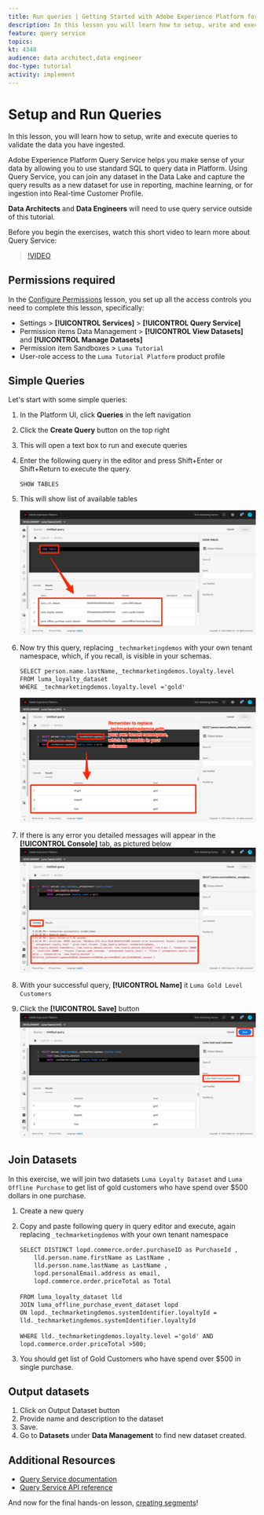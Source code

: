 ```yaml
---
title: Run queries | Getting Started with Adobe Experience Platform for Data Architects and Data Engineers
description: In this lesson you will learn how to setup, write and execute queries to validate the data you have ingested.
feature: query service
topics: 
kt: 4348
audience: data architect,data engineer
doc-type: tutorial
activity: implement
---
```


# Setup and Run Queries

In this lesson, you will learn how to setup, write and execute queries to validate the data you have ingested.

Adobe Experience Platform Query Service helps you make sense of your data by allowing you to use standard SQL to query data in Platform. Using Query Service, you can join any dataset in the Data Lake and capture the query results as a new dataset for use in reporting, machine learning, or for ingestion into Real-time Customer Profile.

**Data Architects** and **Data Engineers** will need to use query service outside of this tutorial.

Before you begin the exercises, watch this short video to learn more about Query Service:
>[!VIDEO](https://video.tv.adobe.com/v/29795?quality=12&learn=on)

## Permissions required

In the [Configure Permissions](configure-permissions.md) lesson, you set up all the access controls you need to complete this lesson, specifically:

* Settings > **[!UICONTROL Services]** > **[!UICONTROL Query Service]**
* Permission items Data Management > **[!UICONTROL View Datasets]** and  **[!UICONTROL Manage Datasets]**
* Permission item Sandboxes > `Luma Tutorial`
* User-role access to the `Luma Tutorial Platform` product profile

## Simple Queries

Let's start with some simple queries:

1. In the Platform UI, click **Queries** in the left navigation
1. Click the **Create Query** button on the top right
1. This will open a text box to run and execute queries
1. Enter the following query in the editor and press Shift+Enter or Shift+Return to execute the query.

    ```
    SHOW TABLES
    ```

1. This will show list of available tables

    ![SHOW TABLE query](assets/queries-showTables.png)


1. Now try this query, replacing `_techmarketingdemos` with your own tenant namespace, which, if you recall, is visible in your schemas.
   
    ```
    SELECT person.name.lastName,_techmarketingdemos.loyalty.level
    FROM luma_loyalty_dataset
    WHERE _techmarketingdemos.loyalty.level ='gold'
    ```

    ![SELECT data from the loyalty dataset](assets/queries-loyaltySelect.png)

1. If there is any error you detailed messages will appear in the **[!UICONTROL Console]** tab, as pictured below
    ![Error in the query](assets/queries-error.png)

1. With your successful query, **[!UICONTROL Name]** it `Luma Gold Level Customers`
1. Click the **[!UICONTROL Save]** button
    ![Saving the query](assets/queries-loyaltySelect-save.png)

## Join Datasets

In this exercise, we will join two datasets `Luma Loyalty Dataset` and `Luma Offline Purchase` to get list of gold customers who have spend over $500 dollars in one purchase.

1. Create a new query
1. Copy and paste following query in query editor and execute, again replacing `_techmarketingdemos` with your own tenant namespace
    
    ```
    SELECT DISTINCT lopd.commerce.order.purchaseID as PurchaseId ,
        lld.person.name.firstName as LastName ,
        lld.person.name.lastName as LastName ,
        lopd.personalEmail.address as email,
        lopd.commerce.order.priceTotal as Total

    FROM luma_loyalty_dataset lld
    JOIN luma_offline_purchase_event_dataset lopd
    ON lopd._techmarketingdemos.systemIdentifier.loyaltyId = lld._techmarketingdemos.systemIdentifier.loyaltyId

    WHERE lld._techmarketingdemos.loyalty.level ='gold' AND lopd.commerce.order.priceTotal >500;
    ```

1. You should get list of Gold Customers who have spend over $500 in single purchase.

## Output datasets

1. Click on Output Dataset button
1. Provide name and description to the dataset
1. Save.
1. Go to **Datasets** under **Data Management** to find new dataset created.

<!--Add content for Adobe Defined Functions-->

## Additional Resources

* [Query Service documentation](https://docs.adobe.com/content/help/en/experience-platform/query/home.html)
* [Query Service API reference](https://www.adobe.io/apis/experienceplatform/home/api-reference.html#!acpdr/swagger-specs/qs-api.yaml)

And now for the final hands-on lesson, [creating segments](create-segments.md)!